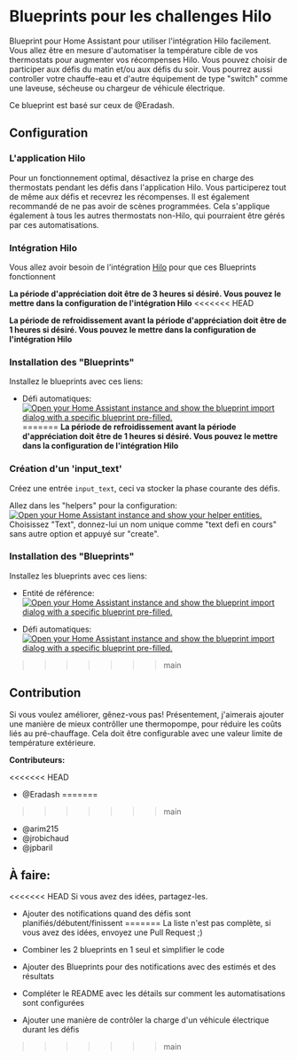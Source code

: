 # Blueprints pour les challenges Hilo
Blueprint pour Home Assistant pour utiliser l'intégration Hilo facilement. Vous allez être en mesure d'automatiser la température cible de vos thermostats pour augmenter vos récompenses Hilo. Vous pouvez choisir de participer aux défis du matin et/ou aux défis du soir. Vous pourrez aussi controller votre chauffe-eau et d'autre équipement de type "switch" comme une laveuse, sécheuse ou chargeur de véhicule électrique. 

Ce blueprint est basé sur ceux de @Eradash.

## Configuration
### L'application Hilo
Pour un fonctionnement optimal, désactivez la prise en charge des thermostats pendant les défis dans l'application Hilo. Vous participerez tout de même aux défis et recevrez les récompenses. Il est également recommandé de ne pas avoir de scènes programmées. Cela s'applique également à tous les autres thermostats non-Hilo, qui pourraient être gérés par ces automatisations.

### Intégration Hilo
Vous allez avoir besoin de l'intégration [Hilo](https://github.com/dvd-dev/hilo) pour que ces Blueprints fonctionnent

**La période d'appréciation doit être de 3 heures si désiré. Vous pouvez le mettre dans la configuration de l'intégration Hilo**
<<<<<<< HEAD

**La période de refroidissement avant la période d'appréciation doit être de 1 heures si désiré. Vous pouvez le mettre dans la configuration de l'intégration Hilo**

### Installation des "Blueprints"
Installez le blueprints avec ces liens:

* Défi automatiques: [![Open your Home Assistant instance and show the blueprint import dialog with a specific blueprint pre-filled.](https://my.home-assistant.io/badges/blueprint_import.svg)](https://my.home-assistant.io/redirect/blueprint_import/?blueprint_url=https%3A%2F%2Fraw.githubusercontent.com%2Farim215%2Fha-hilo-blueprints%2Fsingle-file%2Fdefis_hilo_automatiques.yaml)
=======
**La période de refroidissement avant la période d'appréciation doit être de 1 heures si désiré. Vous pouvez le mettre dans la configuration de l'intégration Hilo**

### Création d'un 'input_text'
Créez une entrée `input_text`, ceci va stocker la phase courante des défis.

Allez dans les "helpers" pour la configuration: [![Open your Home Assistant instance and show your helper entities.](https://my.home-assistant.io/badges/helpers.svg)](https://my.home-assistant.io/redirect/helpers/)
Choisissez "Text", donnez-lui un nom unique comme "text defi en cours" sans autre option et appuyé sur "create".

### Installation des "Blueprints"
Installez les blueprints avec ces liens:

* Entité de référence: [![Open your Home Assistant instance and show the blueprint import dialog with a specific blueprint pre-filled.](https://my.home-assistant.io/badges/blueprint_import.svg)](https://my.home-assistant.io/redirect/blueprint_import/?blueprint_url=https%3A%2F%2Fraw.githubusercontent.com%2FEradash%2Fha-hilo-blueprints%2Fmain%2Fdefis_entite_reference.yaml)

* Défi automatiques: [![Open your Home Assistant instance and show the blueprint import dialog with a specific blueprint pre-filled.](https://my.home-assistant.io/badges/blueprint_import.svg)](https://my.home-assistant.io/redirect/blueprint_import/?blueprint_url=https%3A%2F%2Fraw.githubusercontent.com%2FEradash%2Fha-hilo-blueprints%2Fmain%2Fdefis_automatiques.yaml)
>>>>>>> main


## Contribution

Si vous voulez améliorer, gênez-vous pas! Présentement, j'aimerais ajouter une manière de mieux contrôller une thermopompe, pour réduire les coûts liés au pré-chauffage. Cela doit être configurable avec une valeur limite de température extérieure.

**Contributeurs:**

<<<<<<< HEAD
* @Eradash
=======
>>>>>>> main
* @arim215
* @jrobichaud
* @jpbaril

## À faire:

<<<<<<< HEAD
Si vous avez des idées, partagez-les.

* Ajouter des notifications quand des défis sont planifiés/débutent/finissent
=======
La liste n'est pas complète, si vous avez des idées, envoyez une Pull Request ;)

* Combiner les 2 blueprints en 1 seul et simplifier le code
* Ajouter des Blueprints pour des notifications avec des estimés et des résultats
* Compléter le README avec les détails sur comment les automatisations sont configurées
* Ajouter une manière de contrôler la charge d'un véhicule électrique durant les défis
>>>>>>> main
